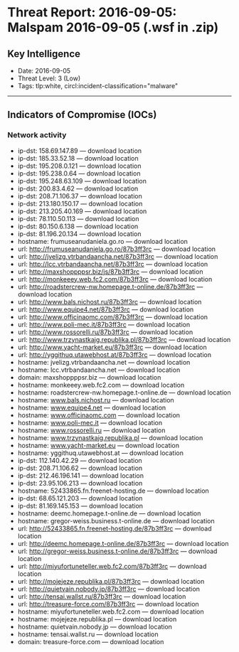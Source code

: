 # Threat Report: 2016-09-05: Malspam 2016-09-05 (.wsf in .zip)


## Key Intelligence
* Date: 2016-09-05
* Threat Level: 3 (Low)
* Tags: tlp:white, circl:incident-classification="malware"

---

## Indicators of Compromise (IOCs)
### Network activity
* ip-dst: 158.69.147.89 — download location
* ip-dst: 185.33.52.18 — download location
* ip-dst: 195.208.0.121 — download location
* ip-dst: 195.238.0.64 — download location
* ip-dst: 195.248.63.109 — download location
* ip-dst: 200.83.4.62 — download location
* ip-dst: 208.71.106.37 — download location
* ip-dst: 213.180.150.17 — download location
* ip-dst: 213.205.40.169 — download location
* ip-dst: 78.110.50.113 — download location
* ip-dst: 80.150.6.138 — download location
* ip-dst: 81.196.20.134 — download location
* hostname: frumuseanudaniela.go.ro — download location
* url: http://frumuseanudaniela.go.ro/87b3ff3rc — download location
* url: http://jvelizg.vtrbandaancha.net/87b3ff3rc — download location
* url: http://lcc.vtrbandaancha.net/87b3ff3rc — download location
* url: http://maxshoppppsr.biz/js/87b3ff3rc — download location
* url: http://monkeeey.web.fc2.com/87b3ff3rc — download location
* url: http://roadstercrew-nw.homepage.t-online.de/87b3ff3rc — download location
* url: http://www.bals.nichost.ru/87b3ff3rc — download location
* url: http://www.equipe4.net/87b3ff3rc — download location
* url: http://www.officinaomc.com/87b3ff3rc — download location
* url: http://www.poli-mec.it/87b3ff3rc — download location
* url: http://www.rossorelli.ru/87b3ff3rc — download location
* url: http://www.trzynastkajg.republika.pl/87b3ff3rc — download location
* url: http://www.yacht-market.eu/87b3ff3rc — download location
* url: http://yggithuq.utawebhost.at/87b3ff3rc — download location
* hostname: jvelizg.vtrbandaancha.net — download location
* hostname: lcc.vtrbandaancha.net — download location
* domain: maxshoppppsr.biz — download location
* hostname: monkeeey.web.fc2.com — download location
* hostname: roadstercrew-nw.homepage.t-online.de — download location
* hostname: www.bals.nichost.ru — download location
* hostname: www.equipe4.net — download location
* hostname: www.officinaomc.com — download location
* hostname: www.poli-mec.it — download location
* hostname: www.rossorelli.ru — download location
* hostname: www.trzynastkajg.republika.pl — download location
* hostname: www.yacht-market.eu — download location
* hostname: yggithuq.utawebhost.at — download location
* ip-dst: 112.140.42.29 — download location
* ip-dst: 208.71.106.62 — download location
* ip-dst: 212.46.196.141 — download location
* ip-dst: 23.95.106.213 — download location
* hostname: 52433865.fn.freenet-hosting.de — download location
* ip-dst: 68.65.121.203 — download location
* ip-dst: 81.169.145.153 — download location
* hostname: deemc.homepage.t-online.de — download location
* hostname: gregor-weiss.business.t-online.de — download location
* url: http://52433865.fn.freenet-hosting.de/87b3ff3rc — download location
* url: http://deemc.homepage.t-online.de/87b3ff3rc — download location
* url: http://gregor-weiss.business.t-online.de/87b3ff3rc — download location
* url: http://miyufortuneteller.web.fc2.com/87b3ff3rc — download location
* url: http://mojejeze.republika.pl/87b3ff3rc — download location
* url: http://quietvain.nobody.jp/87b3ff3rc — download location
* url: http://tensai.wallst.ru/87b3ff3rc — download location
* url: http://treasure-force.com/87b3ff3rc — download location
* hostname: miyufortuneteller.web.fc2.com — download location
* hostname: mojejeze.republika.pl — download location
* hostname: quietvain.nobody.jp — download location
* hostname: tensai.wallst.ru — download location
* domain: treasure-force.com — download location
